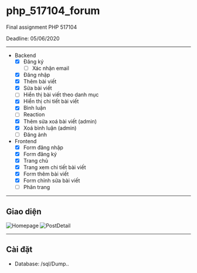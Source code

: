 # php_517104_forum
Final assignment PHP 517104

Deadline: 05/06/2020

---

- Backend
  - [x] Đăng ký
    - [ ] Xác nhận email
  - [x] Đăng nhập
  - [x] Thêm bài viết
  - [x] Sửa bài viết
  - [ ] Hiển thị bài viết theo danh mục
  - [x] Hiển thị chi tiết bài viết
  - [x] Bình luận
  - [ ] Reaction
  - [x] Thêm sửa xoá bài viết (admin)
  - [x] Xoá bình luận (admin)
  - [ ] Đăng ảnh

- Frontend
  - [x] Form đăng nhập
  - [x] Form đăng ký
  - [x] Trang chủ
  - [x] Trang xem chi tiết bài viết
  - [x] Form thêm bài viết
  - [x] Form chỉnh sửa bài viết
  - [ ] Phân trang

---

## Giao diện
![Homepage](https://user-images.githubusercontent.com/33257682/83396153-bb385d80-a425-11ea-9a07-6b68d406242e.png)
![PostDetail](https://user-images.githubusercontent.com/33257682/83396218-d6a36880-a425-11ea-8fb8-a791e81259ce.png)

---

## Cài đặt
- Database: /sql/Dump..